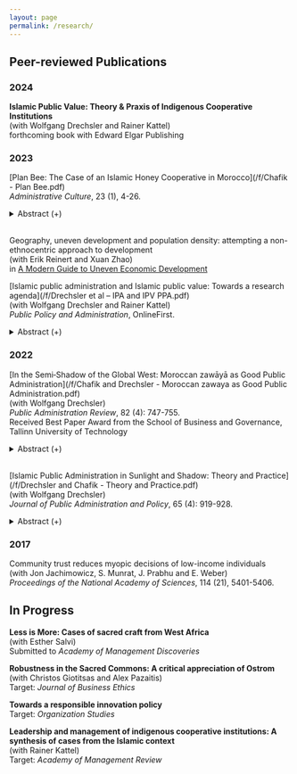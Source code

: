 ```yaml
---
layout: page
permalink: /research/
---
```

     
## Peer-reviewed Publications

### 2024

  **Islamic Public Value: Theory & Praxis of Indigenous Cooperative Institutions** <br>
  (with Wolfgang Drechsler and Rainer Kattel)<br>
  forthcoming book with Edward Elgar Publishing <br />
  

### 2023

  [Plan Bee: The Case of an Islamic Honey Cooperative in Morocco](/f/Chafik - Plan Bee.pdf)<br>
  *Administrative Culture*, 23 (1), 4-26.


  <details><summary> Abstract (+) </summary>
   
   <blockquote><p align="left"> Taddaret Inzerki is an indigenous honey cooperative (i.e. apiary) in rural Morocco that has operated autonomously for centuries. To understand the devolved status of the apiary, and accordingly, explore the often overlooked field of (non-Western) traditional community-based administrative systems and practices, this essay first provides a brief summary of devolution theory (based on Althusius’ Politica) and the track record of similar policies in the context of natural resource management. The case of Taddaret Inzerki, which is the core contribution of the essay, is then presented along the lines of a Geertzian thick description, revealing both the apiary’s historical foundation and its three enduring institutional goals stemming from the rules of the commons: ensuring the welfare of bees, properly treating fellow beekeepers, and fulfilling Islamic requisites. The result for the villagers upholding their sacred craft of Islamic beekeeping is that they are able to generate a reliable livelihood and preserve their shared natural resource commons. However, this essay argues that this administrative arrangement also proves beneficial at the national and even global level, and concludes by suggesting potential avenues of future research.<br></p> </blockquote>   
   </details><br />

   
  Geography, uneven development and population density: attempting a non-ethnocentric approach to development <br />
  (with Erik Reinert and Xuan Zhao)<br />
  in [A Modern Guide to Uneven Economic Development](https://www.e-elgar.com/shop/gbp/a-modern-guide-to-uneven-economic-development-9781788976534.html) <br />

   
  [Islamic public administration and Islamic public value: Towards a research agenda](/f/Drechsler et al – IPA and IPV PPA.pdf) <br />
  (with Wolfgang Drechsler and Rainer Kattel)<br />
  *Public Policy and Administration*, OnlineFirst.


   <details><summary> Abstract (+) </summary>
   
   <blockquote>
   <p align="left"> This essay explores whether religion has a place in addressing public challenges, particularly in the context of Non-Western Public Administration paradigms such as Confucian, Buddhist, and Islamic. The authors focus on Islam as a case study and highlight the need for real-life cases to build a grounded theory. To this end, the essay documents the authors’ ongoing research on Islamic Public Value. We argue that to understand Public Administration in a global context, it is essential to recognize the limitations of a Western perspective, from which the dichotomy of religious versus secular emerged, and in so doing, consider alternative departure points, i.e. paradigms incorporating religious or semi-religious elements.<br></p> </blockquote>   
   </details>

### 2022

  [In the Semi‐Shadow of the Global West: Moroccan zawāyā as Good Public Administration](/f/Chafik and Drechsler - Moroccan zawaya as Good Public Administration.pdf)<br />
  (with Wolfgang Drechsler)<br />
  *Public Administration Review*, 82 (4): 747-755.<br />
  Received Best Paper Award from the School of Business and Governance, Tallinn University of Technology

<details><summary> Abstract (+) </summary>
   
   <blockquote>
   <p align="left"> The 2020 international protests addressing structural racism and colonial legacies have also questioned Western ascendancy on defining (good) governance. Non-Western traditional forms of governance surviving today, despite not receiving much academic attention, pose an obvious alternative. This study analyses key indigenous institutions in Morocco known as *zawāyā*, and in doing so, fills some of the lacunae on Islamic-African public administration. Drawing from novel data collected via ethnographic fieldwork across three domains of public service provision, the authors, apparently for the first time in such a context, present a public administration that is functional in its operation, delivering on its goals, and on both counts markedly different from the global-Western mainstream. Our results uncover a public administration that (1) coexists with a larger state, (2) delivers coproduced services, and (3) merits recognition.<br></p> </blockquote>   
   </details><br />

[Islamic Public Administration in Sunlight and Shadow: Theory and Practice](/f/Drechsler and Chafik - Theory and Practice.pdf)<br />
  (with Wolfgang Drechsler)<br />
  *Journal of Public Administration and Policy*, 65 (4): 919-928.<br />

<details><summary> Abstract (+) </summary>
   
   <blockquote>
   <p align="left"> The combination of theoretical principles and centuries-old, yet still functional, practices and institutions that together form the Islamic paradigm of public administration (PA) have customarily been absent from both academic literature and PA reform policies, not least in the NISPAcee region. With, e. g., the arrival of Peter’s *Administrative Traditions* last year, however, Islamic PA has now been positioned within the mainstream, that is, recognized as a legitimate, contextually relevant alternative to the global-Western paradigm. Accordingly, this article aims to further delineate the Islamic PA tradition by discussing its positionality and significance within Non-Western PA, surveying its normative principles, exploring a set of contemporary case studies in Turkey, Uzbekistan, and Morocco, and concluding with a broader reflection on the importance of contextuality and heterogeneity for good PA.<br></p> </blockquote>   
   </details>

### 2017
  Community trust reduces myopic decisions of low-income individuals<br />
  (with Jon Jachimowicz, S. Munrat, J. Prabhu and E. Weber)<br />
  *Proceedings of the National Academy of Sciences*, 114 (21), 5401-5406.<br />


## In Progress

  **Less is More: Cases of sacred craft from West Africa**<br />
  (with Esther Salvi)<br />
  Submitted to *Academy of Management Discoveries*<br />

  **Robustness in the Sacred Commons: A critical appreciation of Ostrom**<br />
  (with Christos Giotitsas and Alex Pazaitis)<br />
  Target: *Journal of Business Ethics*<br />

  **Towards a responsible innovation policy**<br />
  Target: *Organization Studies*<br />

  **Leadership and management of indigenous cooperative institutions: A synthesis of cases from the Islamic context**<br />
  (with Rainer Kattel)<br />
  Target: *Academy of Management Review*




